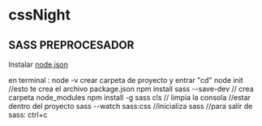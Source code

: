 # cssNight
## SASS PREPROCESADOR
Instalar 
<a href="https://nodejs.org/es/">node.json </a>
 
en terminal :
    node -v
    crear carpeta de proyecto y entrar "cd"
    node init  //esto te crea el archivo package.json
    npm  install sass --save-dev // crea carpeta node_modules
    npm install -g sass
    cls // limpia la consola
    //estar dentro del proyecto
    sass --watch sass:css //inicializa sass
    //para salir de sass: ctrl+c


